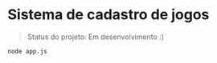 <h1>Sistema de cadastro de jogos</h1>

> Status do projeto: Em desenvolvimento
:)

``
node app.js
``
